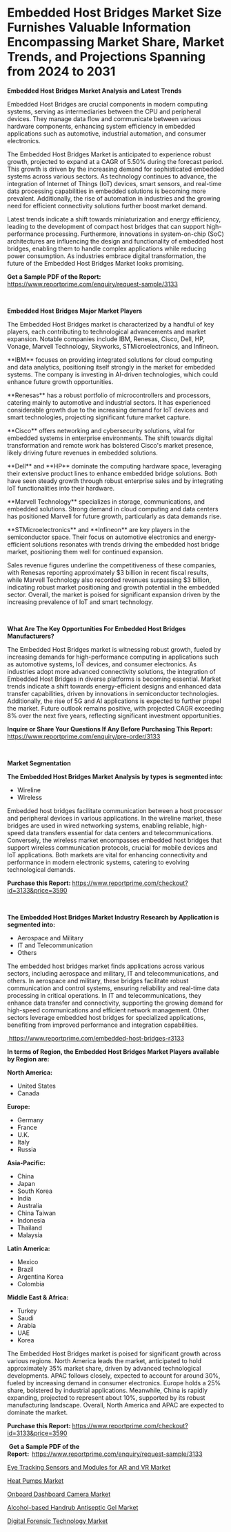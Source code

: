 <p><h1>Embedded Host Bridges Market Size Furnishes Valuable Information Encompassing Market Share, Market Trends, and Projections Spanning from 2024 to 2031</h1></p><p><strong>Embedded Host Bridges Market Analysis and Latest Trends</strong></p>
<p><p>Embedded Host Bridges are crucial components in modern computing systems, serving as intermediaries between the CPU and peripheral devices. They manage data flow and communicate between various hardware components, enhancing system efficiency in embedded applications such as automotive, industrial automation, and consumer electronics.</p><p>The Embedded Host Bridges Market is anticipated to experience robust growth, projected to expand at a CAGR of 5.50% during the forecast period. This growth is driven by the increasing demand for sophisticated embedded systems across various sectors. As technology continues to advance, the integration of Internet of Things (IoT) devices, smart sensors, and real-time data processing capabilities in embedded solutions is becoming more prevalent. Additionally, the rise of automation in industries and the growing need for efficient connectivity solutions further boost market demand.</p><p>Latest trends indicate a shift towards miniaturization and energy efficiency, leading to the development of compact host bridges that can support high-performance processing. Furthermore, innovations in system-on-chip (SoC) architectures are influencing the design and functionality of embedded host bridges, enabling them to handle complex applications while reducing power consumption. As industries embrace digital transformation, the future of the Embedded Host Bridges Market looks promising.</p></p>
<p><strong>Get a Sample PDF of the Report:&nbsp;</strong> <a href="https://www.reportprime.com/enquiry/request-sample/3133">https://www.reportprime.com/enquiry/request-sample/3133</a></p>
<p>&nbsp;</p>
<p><strong>Embedded Host Bridges Major Market Players</strong></p>
<p><p>The Embedded Host Bridges market is characterized by a handful of key players, each contributing to technological advancements and market expansion. Notable companies include IBM, Renesas, Cisco, Dell, HP, Vonage, Marvell Technology, Skyworks, STMicroelectronics, and Infineon.</p><p>**IBM** focuses on providing integrated solutions for cloud computing and data analytics, positioning itself strongly in the market for embedded systems. The company is investing in AI-driven technologies, which could enhance future growth opportunities.</p><p>**Renesas** has a robust portfolio of microcontrollers and processors, catering mainly to automotive and industrial sectors. It has experienced considerable growth due to the increasing demand for IoT devices and smart technologies, projecting significant future market capture.</p><p>**Cisco** offers networking and cybersecurity solutions, vital for embedded systems in enterprise environments. The shift towards digital transformation and remote work has bolstered Cisco's market presence, likely driving future revenues in embedded solutions.</p><p>**Dell** and **HP** dominate the computing hardware space, leveraging their extensive product lines to enhance embedded bridge solutions. Both have seen steady growth through robust enterprise sales and by integrating IoT functionalities into their hardware.</p><p>**Marvell Technology** specializes in storage, communications, and embedded solutions. Strong demand in cloud computing and data centers has positioned Marvell for future growth, particularly as data demands rise.</p><p>**STMicroelectronics** and **Infineon** are key players in the semiconductor space. Their focus on automotive electronics and energy-efficient solutions resonates with trends driving the embedded host bridge market, positioning them well for continued expansion.</p><p>Sales revenue figures underline the competitiveness of these companies, with Renesas reporting approximately $3 billion in recent fiscal results, while Marvell Technology also recorded revenues surpassing $3 billion, indicating robust market positioning and growth potential in the embedded sector. Overall, the market is poised for significant expansion driven by the increasing prevalence of IoT and smart technology.</p></p>
<p>&nbsp;</p>
<p><strong>What Are The Key Opportunities For Embedded Host Bridges Manufacturers?</strong></p>
<p><p>The Embedded Host Bridges market is witnessing robust growth, fueled by increasing demands for high-performance computing in applications such as automotive systems, IoT devices, and consumer electronics. As industries adopt more advanced connectivity solutions, the integration of Embedded Host Bridges in diverse platforms is becoming essential. Market trends indicate a shift towards energy-efficient designs and enhanced data transfer capabilities, driven by innovations in semiconductor technologies. Additionally, the rise of 5G and AI applications is expected to further propel the market. Future outlook remains positive, with projected CAGR exceeding 8% over the next five years, reflecting significant investment opportunities.</p></p>
<p><strong>Inquire or Share Your Questions If Any Before Purchasing This Report:</strong> <a href="https://www.reportprime.com/enquiry/pre-order/3133">https://www.reportprime.com/enquiry/pre-order/3133</a></p>
<p>&nbsp;</p>
<p><strong>Market Segmentation</strong></p>
<p><strong>The Embedded Host Bridges Market Analysis by types is segmented into:</strong></p>
<p><ul><li>Wireline</li><li>Wireless</li></ul></p>
<p><p>Embedded host bridges facilitate communication between a host processor and peripheral devices in various applications. In the wireline market, these bridges are used in wired networking systems, enabling reliable, high-speed data transfers essential for data centers and telecommunications. Conversely, the wireless market encompasses embedded host bridges that support wireless communication protocols, crucial for mobile devices and IoT applications. Both markets are vital for enhancing connectivity and performance in modern electronic systems, catering to evolving technological demands.</p></p>
<p><strong>Purchase this Report:&nbsp;</strong><a href="https://www.reportprime.com/checkout?id=3133&price=3590">https://www.reportprime.com/checkout?id=3133&price=3590</a></p>
<p>&nbsp;</p>
<p><strong>The Embedded Host Bridges Market Industry Research by Application is segmented into:</strong></p>
<p><ul><li>Aerospace and Military</li><li>IT and Telecommunication</li><li>Others</li></ul></p>
<p><p>The embedded host bridges market finds applications across various sectors, including aerospace and military, IT and telecommunications, and others. In aerospace and military, these bridges facilitate robust communication and control systems, ensuring reliability and real-time data processing in critical operations. In IT and telecommunications, they enhance data transfer and connectivity, supporting the growing demand for high-speed communications and efficient network management. Other sectors leverage embedded host bridges for specialized applications, benefiting from improved performance and integration capabilities.</p></p>
<p><a href="https://www.reportprime.com/embedded-host-bridges-r3133">&nbsp;https://www.reportprime.com/embedded-host-bridges-r3133</a></p>
<p><strong>In terms of Region, the Embedded Host Bridges Market Players available by Region are:</strong></p>
<p>
    <p> <strong> North America: </strong>
        <ul>
            <li>United States</li>
            <li>Canada</li>
        </ul>
        </p> 
    <p> <strong> Europe: </strong>
        <ul>
            <li>Germany</li>
            <li>France</li>
            <li>U.K.</li>
            <li>Italy</li>
            <li>Russia</li>
        </ul>
        </p> 
    <p> <strong> Asia-Pacific: </strong>
        <ul>
            <li>China</li>
            <li>Japan</li>
            <li>South Korea</li>
            <li>India</li>
            <li>Australia</li>
            <li>China Taiwan</li>
            <li>Indonesia</li>
            <li>Thailand</li>
            <li>Malaysia</li>
        </ul>
        </p> 
    <p> <strong> Latin America: </strong>
        <ul>
            <li>Mexico</li>
            <li>Brazil</li>
            <li>Argentina Korea</li>
            <li>Colombia</li>
        </ul>
        </p> 
    <p> <strong> Middle East & Africa: </strong>
        <ul>
            <li>Turkey</li>
            <li>Saudi</li>
            <li>Arabia</li>
            <li>UAE</li>
            <li>Korea</li>
        </ul>
    </p>
    </p>
<p><p>The Embedded Host Bridges market is poised for significant growth across various regions. North America leads the market, anticipated to hold approximately 35% market share, driven by advanced technological developments. APAC follows closely, expected to account for around 30%, fueled by increasing demand in consumer electronics. Europe holds a 25% share, bolstered by industrial applications. Meanwhile, China is rapidly expanding, projected to represent about 10%, supported by its robust manufacturing landscape. Overall, North America and APAC are expected to dominate the market.</p></p>
<p><strong>Purchase this Report: </strong><a href="https://www.reportprime.com/checkout?id=3133&price=3590">https://www.reportprime.com/checkout?id=3133&price=3590</a></p>
<p>&nbsp;<strong>Get a Sample PDF of the Report:&nbsp;&nbsp;</strong><a href="https://www.reportprime.com/enquiry/request-sample/3133">https://www.reportprime.com/enquiry/request-sample/3133</a></p>
<p><strong></strong></p>
<p><p><a href="https://github.com/MarilynDouglas476/Market-Research-Report-List-1/blob/main/eye-tracking-sensors-and-modules-for-ar-and-vr-market.md">Eye Tracking Sensors and Modules for AR and VR Market</a></p><p><a href="https://www.linkedin.com/pulse/global-heat-pumps-industry-types-applications-market-players-pigyc?trackingId=76yVPQRJQNSUT%2FG6QP032w%3D%3D">Heat Pumps Market</a></p><p><a href="https://issuu.com/reportprime-2/docs/onboard-dashboard-camera-market-siz_1a9408347e1c0d">Onboard Dashboard Camera Market</a></p><p><a href="https://issuu.com/reportprime-2/docs/alcohol-based-handrub-antiseptic-ge_edfe73dc5d9add">Alcohol-based Handrub Antiseptic Gel Market</a></p><p><a href="https://www.linkedin.com/pulse/global-digital-forensic-technology-industry-types-applications-nbmxe?trackingId=TlMC%2B59uR72XwSO6oziW5g%3D%3D">Digital Forensic Technology Market</a></p></p>